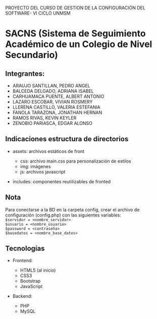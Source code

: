 PROYECTO DEL CURSO DE GESTION DE LA CONFIGURACIÓN DEL SOFTWARE- VI CICLO UNMSM

# SACNS (Sistema de Seguimiento Académico de un Colegio de Nivel Secundario)

## Integrantes:
* ARAUJO SANTILLAN, PEDRO ANGEL
* BALCEDA DELGADO, ADRIANA ISABEL
* CARHUAMACA PUENTE, ALBERT ANTONIO
* LAZARO ESCOBAR, VIVIAN ROSMERY
* LLERENA CASTILLO, VALERIA ESTEFANIA
* FANOLA TARAZONA, JONATHAN HERNAN
* RAMOS RIVAS, KEVIN KEYLER
* ZENOBIO PARIASCA, EDGAR ALONSO

## Indicaciones estructura de directorios

* assets: archivos estáticos de front
    * css: archivo main.css para personalización de estilos
    * img: imágenes
    * js: archivos javascript

* includes: componentes reutilizables de fronted

## Nota
Para conectarse a la BD  en la carpeta config, crear el archivo de configuración (config.php) con las siguientes variables:  
` $servidor = <nombre_servidor> `  
` $usuario = <nombre_usuario> `  
` $password = <contraseña> `  
` $basedatos = <nombre_base_datos> `

## Tecnologías

* Frontend: 
    * HTML5 (al inicio)
    * CSS3
    * Bootstrap
    * JavaScript

* Backend: 
    * PHP
    * MySQL
